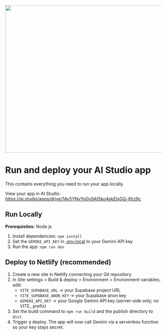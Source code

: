 <div align="center">
<img width="1200" height="475" alt="GHBanner" src="https://github.com/user-attachments/assets/0aa67016-6eaf-458a-adb2-6e31a0763ed6" />
</div>

# Run and deploy your AI Studio app

This contains everything you need to run your app locally.

View your app in AI Studio: https://ai.studio/apps/drive/1Av5YNyYp0x9AISko4ekElxGQ-ifIrz9c

## Run Locally

**Prerequisites:**  Node.js


1. Install dependencies:
   `npm install`
2. Set the `GEMINI_API_KEY` in [.env.local](.env.local) to your Gemini API key
3. Run the app:
   `npm run dev`

## Deploy to Netlify (recommended)

1. Create a new site in Netlify connecting your Git repository.
2. In Site settings > Build & deploy > Environment > Environment variables, add:
   - `VITE_SUPABASE_URL` -> your Supabase project URL
   - `VITE_SUPABASE_ANON_KEY` -> your Supabase anon key
   - `GEMINI_API_KEY` -> your Google Gemini API key (server-side only; no VITE_ prefix)
3. Set the build command to `npm run build` and the publish directory to `dist`.
4. Trigger a deploy. The app will now call Gemini via a serverless function so your key stays secret.
